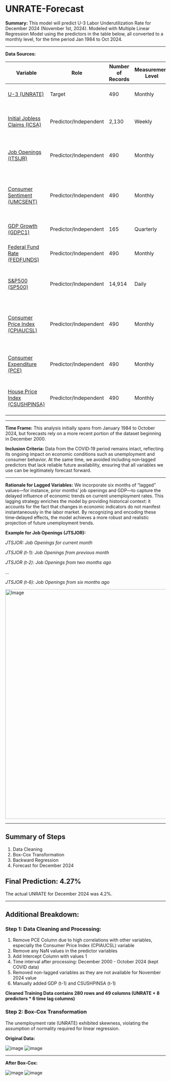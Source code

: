 # UNRATE-Forecast
**Summary:** This model will predict U-3 Labor Underutilization Rate for December 2024 (November 1st, 2024). Modeled with Multiple Linear Regression Model using the predictors in the table below, all converted to a monthly level, for the time period Jan 1984 to Oct 2024.

---

**Data Sources:**

| Variable | Role | Number of Records | Measurement Level | Metadata |
|----------|------|------------------|-------------------|----------|
| [U-3 (UNRATE)](https://fred.stlouisfed.org/series/UNRATE) | Target | 490 | Monthly | U-3 Unemployment Rate |
| [Initial Jobless Claims (ICSA)](https://fred.stlouisfed.org/series/ICSA) | Predictor/Independent | 2,130 | Weekly | The number of new unemployment claims filed each week. |
| [Job Openings (ITSIJR)](https://fred.stlouisfed.org/series/ITSIJR) | Predictor/Independent | 490 | Monthly | The number of available jobs that employers are trying to fill. |
| [Consumer Sentiment (UMCSENT)](https://fred.stlouisfed.org/series/UMCSENT) | Predictor/Independent | 490 | Monthly | A measure of consumer confidence and expectations about the economy. |
| [GDP Growth (GDPC1)](https://fred.stlouisfed.org/series/GDPC1) | Predictor/Independent | 165 | Quarterly | The rate of growth of the economy. |
| [Federal Fund Rate (FEDFUNDS)](https://fred.stlouisfed.org/series/FEDFUNDS) | Predictor/Independent | 490 | Monthly | The interest rate set by the Federal Reserve. |
| [S&P500 (SP500)](https://fred.stlouisfed.org/series/SP500) | Predictor/Independent | 14,914 | Daily | A stock market index that can reflect overall economic health. |
| [Consumer Price Index (CPIAUCSL)](https://fred.stlouisfed.org/series/CPIAUCSL) | Predictor/Independent | 490 | Monthly | A measure of inflation or the change in the price level of a basket of goods and services. |
| [Consumer Expenditure (PCE)](https://fred.stlouisfed.org/series/PCE) | Predictor/Independent | 490 | Monthly | The total value of goods and services consumed by households. |
| [House Price Index (CSUSHPINSA)](https://fred.stlouisfed.org/series/CSUSHPINSA) | Predictor/Independent | 490 | Monthly | A measure of changes in the prices of residential homes. |

---

**Time Frame:**
This analysis initially spans from January 1984 to October 2024, but forecasts rely on a more recent portion of the dataset beginning in December 2000.

**Inclusion Criteria:**
Data from the COVID‐19 period remains intact, reflecting its ongoing impact on economic conditions such as unemployment and consumer behavior. At the same time, we avoided including non‐lagged predictors that lack reliable future availability, ensuring that all variables we use can be legitimately forecast forward.

---

**Rationale for Lagged Variables:**
We incorporate six months of “lagged” values—for instance, prior months’ job openings and GDP—to capture the delayed influence of economic trends on current unemployment rates. This lagging strategy enriches the model by providing historical context: it accounts for the fact that changes in economic indicators do not manifest instantaneously in the labor market. By recognizing and encoding these time‐delayed effects, the model achieves a more robust and realistic projection of future unemployment trends.

**Example for Job Openings (JTSJOR):**

*JTSJOR: Job Openings for current month*

*JTSJOR (t-1): Job Openings from previous month*

*JTSJOR (t-2): Job Openings from two months ago*

*…*

*JTSJOR (t-6): Job Openings from six months ago*

<img width="721" alt="Image" src="https://github.com/user-attachments/assets/bc32ceb7-aa76-4fe0-8708-6188e51fb35e" />

---

## Summary of Steps
1. Data Cleaning
2. Box-Cox Transformation
3. Backward Regression
4. Forecast for December 2024

## Final Prediction: 4.27%
The actual UNRATE for December 2024 was 4.2%.

---

## Additional Breakdown:
### Step 1: Data Cleaning and Processing:
1. Remove PCE Column due to high correlations with other variables, especially the Consumer Price Index (CPIAUCSL) variable
2. Remove any NaN values in the predictor variables
3. Add Intercept Column with values 1
4. Time interval after processing: December 2000 - October 2024 (kept COVID data)
5. Removed non-lagged variables as they are not available for November 2024 value
6. Manually added GDP (t-1) and CSUSHPINSA (t-1) 

**Cleaned Training Data contains 280 rows and 49 columns (UNRATE + 8 predictors * 6 time lag columns)**

### Step 2: Box-Cox Transformation
The unemployment rate (UNRATE) exhibited skewness, violating the assumption of normality required for linear regression.

**Original Data:**

![image](https://github.com/user-attachments/assets/4a17cfa9-8619-4c8f-8207-ebc12decda9f)
![image](https://github.com/user-attachments/assets/877037a3-839e-4945-bf4f-1555803f27d0)

---

**After Box-Cox:**

![image](https://github.com/user-attachments/assets/4f9faada-a607-47ce-9ff5-1d1f5f74957f)
![image](https://github.com/user-attachments/assets/6f80886b-a45b-4085-b1cd-3b52d0d1d186)









